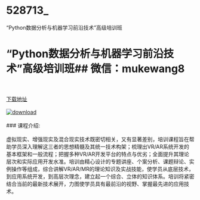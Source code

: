# 528713_
“Python数据分析与机器学习前沿技术”高级培训班
# “Python数据分析与机器学习前沿技术”高级培训班## 微信：mukewang8
<br/></br>[下载地址](http://www.36tz.cn/article/528713 "下载地址")
<br/></br>[![download](http://36tz.cn/muke_img/2019_11_356-40-300x150.jpg "下载地址")](http://www.36tz.cn/article/528713 "下载地址")
<br/></br>### 课程介绍:<br/></br>虚拟现实、增强现实及混合现实技术既密切相关，又有显著差别，培训课程旨在帮助学员深入理解这三者的思想精髓及其统一技术构架；梳理出VR/AR系统开发的基本框架和一般流程；把握多种VR/AR开发平台的特点与优劣；全面提升其理论层次和实际应用开发水准。培训由精心设计的专题讲座、个案分析、课题辩论、实例操作等组成，综合讲解VR/AR/MR的理论知识及实战技能，使学员从底层技术，到应用系统开发，到高层次理念，建立起一个综合、立体的知识体系。培训将紧密结合当前的最新技术展开，力图使学员具有最前沿的视野、掌握最先进的应用技术。


 
